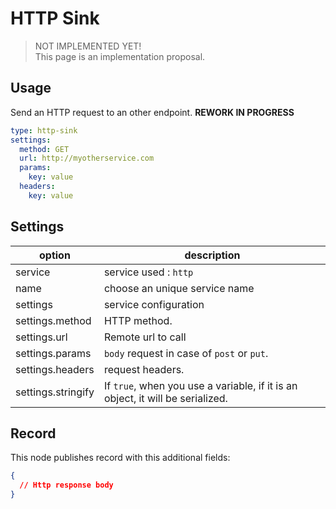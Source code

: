 # HTTP Sink

> NOT IMPLEMENTED YET!  
> This page is an implementation proposal.

## Usage

Send an HTTP request to an other endpoint. **REWORK IN PROGRESS**

```yaml
type: http-sink
settings:
  method: GET
  url: http://myotherservice.com
  params:
    key: value
  headers:
    key: value

```

## Settings 

| option        | description                       |
|---------------|-----------------------------------|
| service       | service used : `http`             |
| name          | choose an unique service name     |
| settings      | service configuration             |
| settings.method  | HTTP method.                   |
| settings.url  | Remote url to call                |
| settings.params    | `body` request in case of `post` or `put`.|
| settings.headers   | request headers.|
| settings.stringify | If `true`, when you use a variable, if it is an object, it will be serialized. |

## Record

This node publishes record with this additional fields:

```json
{
  // Http response body
}
```